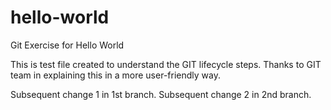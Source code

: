 # hello-world
Git Exercise for Hello World 

This is test file created to understand the GIT lifecycle steps.
Thanks to GIT team in explaining this in a more user-friendly way.

Subsequent change 1 in 1st branch.
Subsequent change 2 in 2nd branch.
